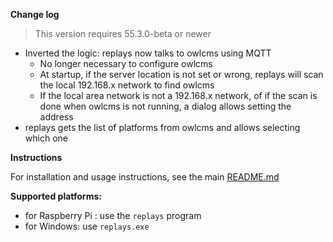 **Change log**

> This version requires 55.3.0-beta or newer

- Inverted the logic: replays now talks to owlcms using MQTT
  - No longer necessary to configure owlcms
  - At startup, if the server location is not set or wrong, replays will scan the local 192.168.x network to find owlcms
  - If the local area network is not a 192.168.x network, of if the scan is done when owlcms is not running, a dialog
    allows setting the address
- replays gets the list of platforms from owlcms and allows selecting which one

**Instructions**

For installation and usage instructions, see the main [README.md](https://github.com/owlcms/replays/blob/main/README.md) 

**Supported platforms:**

- for Raspberry Pi : use the `replays` program
- for Windows: use `replays.exe`
